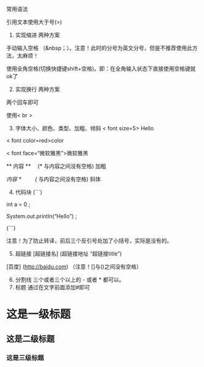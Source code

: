 常用语法

引用文本使用大于号(>)

1. 实现缩进
两种方案

手动输入空格 （&nbsp；）。注意！此时的分号为英文分号，但是不推荐使用此方法，太麻烦！

使用全角空格(切换快捷键shift+空格)。即：在全角输入状态下直接使用空格键就ok了

2. 实现换行
两种方案

两个回车即可

使用< br >

3. 字体大小、颜色、类型、加粗、倾斜
< font size=5> Hello

< font color=red>color

< font face=“微软雅黑”>微软雅黑

** 内容 ** 　(*  与内容之间没有空格)   加粗

*内容 * 　　 (*  与内容之间没有空格)   斜体

4. 代码块
(```)

int a = 0 ;

System.out.println(“Hello”) ;

(```)

注意！为了防止转译，前后三个反引号处加了小括号，实际是没有的。

5. 超链接
[超链接名] (超链接地址 “超链接title”)

[百度] (http://baidu.com) （注意！[]与()之间没有空格）

6. 分割线
三个或者三个以上的 - 或者 * 都可以。
7. 标题
通过在文字前面添加#即可


# 这是一级标题

## 这是二级标题

### 这是三级标题
